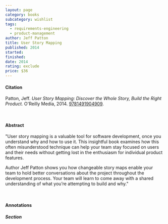 ```yaml
---
layout: page
category: books
subcategory: wishlist
tags:
  - requirements-engineering
  - product-management
author: Jeff Patton
title: User Story Mapping
published: 2014
started:
finished:
date: 2014
rating: exclude
price: $36
---
```


#### Citation

Patton, Jeff. *User Story Mapping: Discover the Whole Story, Build the Right Product.* O'Reilly Media, 2014. [‎9781491904909](https://www.amazon.com/User-Story-Mapping-Discover-Product/dp/1491904909/134-6044777-3881326).

<br>

#### Abstract

"User story mapping is a valuable tool for software development, once you understand why and how to use it. This insightful book examines how this often misunderstood technique can help your team stay focused on users and their needs without getting lost in the enthusiasm for individual product features.

Author Jeff Patton shows you how changeable story maps enable your team to hold better conversations about the project throughout the development process. Your team will learn to come away with a shared understanding of what you’re attempting to build and why."

<br>

#### Annotations

##### Section
